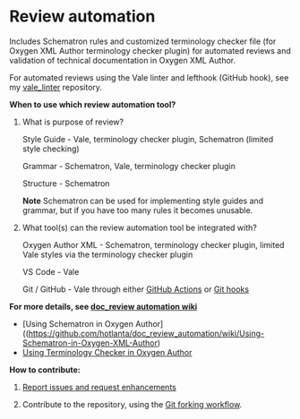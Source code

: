 # Review automation
Includes Schematron rules and customized terminology checker file (for Oxygen XML Author terminology checker plugin) for automated reviews and validation of technical documentation in Oxygen XML Author.

For automated reviews using the Vale linter and lefthook (GitHub hook), see my [vale_linter](https://github.com/hotlanta/vale_linter/wiki) repository.

<b>When to use which review automation tool?</b>
1. What is purpose of review?
   
   Style Guide - Vale, terminology checker plugin, Schematron (limited style checking)
   
   Grammar - Schematron, Vale, terminology checker plugin
   
   Structure - Schematron
   
   **Note** Schematron can be used for implementing style guides and grammar, but if you have too many rules it becomes unusable.

2. What tool(s) can the review automation tool be integrated with?

   Oxygen Author XML - Schematron, terminology checker plugin, limited Vale styles via the terminology checker plugin
   
   VS Code - Vale
   
   Git / GitHub - Vale through either [GitHub Actions](https://github.com/errata-ai/vale-action) or [Git hooks](github.com/hotlanta/vale_linter/wiki/Automating-Vale-linter-checks-with-lefthook)

<b>For more details, see [doc_review automation wiki](https://github.com/hotlanta/doc_review_automation/wiki)</b>
  
   * [Using Schematron in Oxygen Author]((https://github.com/hotlanta/doc_review_automation/wiki/Using-Schematron-in-Oxygen-XML-Author)
   * [Using Terminology Checker in Oxygen Author](https://github.com/hotlanta/doc_review_automation/wiki/Using-Terminology-Checker-in-Oxygen-XML-Author)

<b>How to contribute:</b>

1. [Report issues and request enhancements](https://github.com/hotlanta/doc_review_automation/issues)

2. Contribute to the repository, using the [Git forking workflow](https://www.atlassian.com/git/tutorials/comparing-workflows/forking-workflow).

